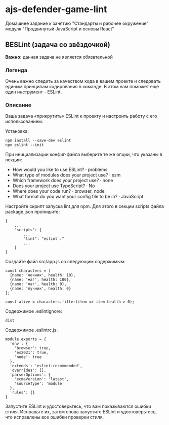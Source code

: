 # ajs-defender-game-lint
Домашнее задание к занятию "Стандарты и рабочее окружение" модуля "Продвинутый JavaScript и основы React"

## BESLint (задача со звёздочкой)
**Важно:** данная задача не является обязательной

### Легенда
Очень важно следить за качеством кода в вашем проекте и следовать единым принципам кодирования в команде. В этом нам поможет ещё один инструмент - ESLint.

### Описание
Ваша задача «прикрутить» ESLint к проекту и настроить работу с его использованием.

Установка:

    npm install --save-dev eslint  
    npx eslint --init  

При инициализации конфиг-файла выберите те же опции, что указаны в лекции:

* How would you like to use ESLint? · problems
* What type of modules does your project use? · esm
* Which framework does your project use? · none
* Does your project use TypeScript? · No
* Where does your code run? · browser, node
* What format do you want your config file to be in? · JavaScript
  
Настройте скрипт запуска lint для npm. Для этого в секции scripts файла package.json пропишите:

    {  
        ...  
        "scripts": {  
            ...  
            "lint": "eslint ."  
            ...  
        }  
    }

Создайте файл src/app.js со следующим содержимым:

    const characters = [  
      {name: 'мечник', health: 10},  
      {name: 'маг', health: 100},  
      {name: 'маг', health: 0},  
      {name: 'лучник', health: 0}  
    ];  

    const alive = characters.filter(item => item.health > 0);

Содержимое .eslintignore:

    dist

Содержимое .eslintrc.js:

    module.exports = {  
      'env': {  
        'browser': true,  
        'es2021': true,  
        'node': true  
      },  
      'extends': 'eslint:recommended',  
      'overrides': [],  
      'parserOptions': {  
        'ecmaVersion': 'latest',  
        'sourceType': 'module'  
      },  
      'rules': {}
    }

Запустите ESLint и удостоверьтесь, что вам показываются ошибки стиля. Исправьте их, затем снова запустите ESLint и удостоверьтесь, что исправлены все ошибки проверки стиля.